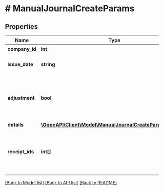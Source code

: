 # # ManualJournalCreateParams

## Properties

Name | Type | Description | Notes
------------ | ------------- | ------------- | -------------
**company_id** | **int** | 事業所ID |
**issue_date** | **string** | 発生日 (yyyy-mm-dd) |
**adjustment** | **bool** | 決算整理仕訳フラグ（falseまたは未指定の場合: 日常仕訳） | [optional]
**details** | [**\OpenAPI\Client\Model\ManualJournalCreateParamsDetails[]**](ManualJournalCreateParamsDetails.md) |  |
**receipt_ids** | **int[]** | 証憑ファイルID（ファイルボックスのファイルID）（配列） | [optional]

[[Back to Model list]](../../README.md#models) [[Back to API list]](../../README.md#endpoints) [[Back to README]](../../README.md)
